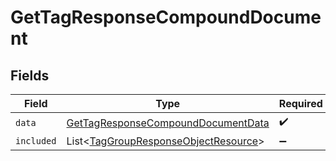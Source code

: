 # GetTagResponseCompoundDocument


## Fields

| Field                                                                                               | Type                                                                                                | Required                                                                                            | Description                                                                                         |
| --------------------------------------------------------------------------------------------------- | --------------------------------------------------------------------------------------------------- | --------------------------------------------------------------------------------------------------- | --------------------------------------------------------------------------------------------------- |
| `data`                                                                                              | [GetTagResponseCompoundDocumentData](../../models/components/GetTagResponseCompoundDocumentData.md) | :heavy_check_mark:                                                                                  | N/A                                                                                                 |
| `included`                                                                                          | List\<[TagGroupResponseObjectResource](../../models/components/TagGroupResponseObjectResource.md)>  | :heavy_minus_sign:                                                                                  | N/A                                                                                                 |